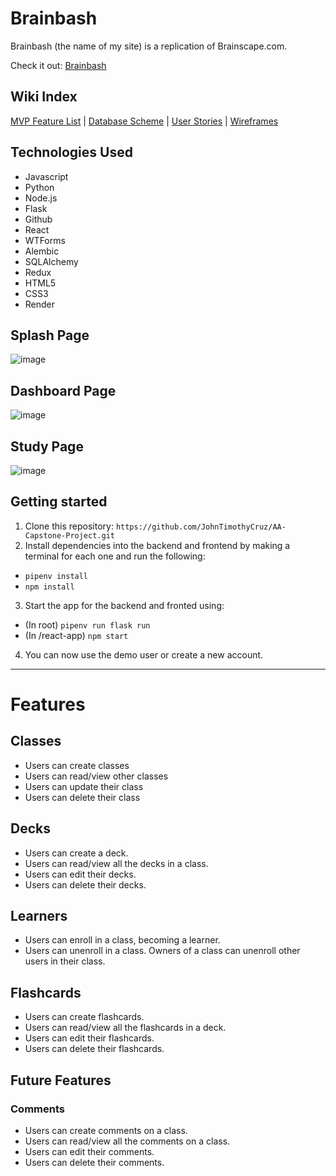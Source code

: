 # Brainbash

Brainbash (the name of my site) is a replication of Brainscape.com.

Check it out: [Brainbash](https://brainbash.onrender.com/)

## Wiki Index
[MVP Feature List](https://github.com/JohnTimothyCruz/AA-Capstone-Project/wiki/MVP-Feature-List) |
[Database Scheme](https://github.com/JohnTimothyCruz/AA-Capstone-Project/wiki/Database-Schema) |
[User Stories](https://github.com/JohnTimothyCruz/AA-Capstone-Project/wiki/User-Stories) |
[Wireframes](https://github.com/JohnTimothyCruz/AA-Capstone-Project/wiki/Wireframes)

## Technologies Used
* Javascript
* Python
* Node.js
* Flask
* Github
* React
* WTForms
* Alembic
* SQLAlchemy
* Redux
* HTML5
* CSS3
* Render

## Splash Page
![image](https://user-images.githubusercontent.com/112726832/229265146-e5d858ce-59a0-42ee-a133-4ae06bede983.png)

## Dashboard Page
![image](https://user-images.githubusercontent.com/112726832/229265185-83aea112-951c-4782-8ac3-47ba7d8dc34f.png)

## Study Page
![image](https://user-images.githubusercontent.com/112726832/229265749-7c28bde7-a809-4ddb-b33c-904fa5f6d589.png)

## Getting started
1. Clone this repository:
    `
    https://github.com/JohnTimothyCruz/AA-Capstone-Project.git
    `
2. Install dependencies into the backend and frontend by making a terminal for each one and run the following:
* `pipenv install`
* `npm install`
3. Start the app for the backend and fronted using:
* (In root) `pipenv run flask run`
* (In /react-app) `npm start`
4. You can now use the demo user or create a new account.

***

# Features
## Classes
* Users can create classes
* Users can read/view other classes
* Users can update their class
* Users can delete their class

## Decks
* Users can create a deck.
* Users can read/view all the decks in a class.
* Users can edit their decks.
* Users can delete their decks.

## Learners
* Users can enroll in a class, becoming a learner.
* Users can unenroll in a class. Owners of a class can unenroll other users in their class.

## Flashcards
* Users can create flashcards.
* Users can read/view all the flashcards in a deck.
* Users can edit their flashcards.
* Users can delete their flashcards.

## Future Features
### Comments
* Users can create comments on a class.
* Users can read/view all the comments on a class.
* Users can edit their comments.
* Users can delete their comments.
